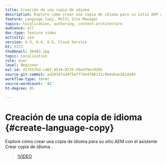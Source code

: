 ```yaml
---
title: Creación de una copia de idioma
description: Explore cómo crear una copia de idioma para su sitio AEM con el asistente Crear copia de idioma .
feature: Language Copy, Multi Site Manager
topics: localization, authoring, content-architecture
audience: all
doc-type: feature video
activity: use
version: 6.3, 6.4, 6.5, Cloud Service
kt: 5371
thumbnail: 36483.jpg
topic: Localization
role: User
level: Beginner
exl-id: d1f557bd-c48f-4534-8735-59e479ec92b5
source-git-commit: ad203d7a34f5eff7de4768131c9b4ebae261da93
workflow-type: tm+mt
source-wordcount: '42'
ht-degree: 0%

---
```


# Creación de una copia de idioma {#create-language-copy}

Explore cómo crear una copia de idioma para su sitio AEM con el asistente Crear copia de idioma .

>[!VIDEO](https://video.tv.adobe.com/v/36483?quality=12&learn=on)
